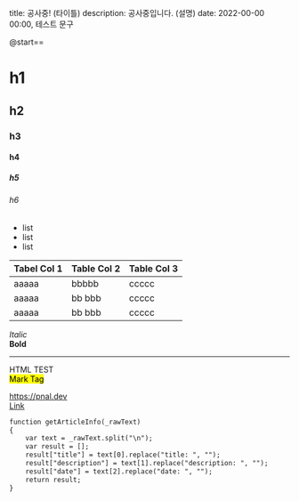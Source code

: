 title: 공사중! (타이틀)
description: 공사중입니다. (설명)
date: 2022-00-00 00:00, 테스트 문구 

@start==

# h1
## h2
### h3
#### h4
##### h5
###### h6

- list
- list
- list


|Tabel Col 1 | Table Col 2 | Table Col 3 |
|--------|-------|------|
|   aaaaa|  bbbbb| ccccc|
|   aaaaa| bb bbb| ccccc|
|   aaaaa| bb bbb| ccccc|

*Italic*  
**Bold**  

---

HTML TEST  
<Mark> Mark Tag </Mark>

https://pnal.dev  
[Link](ttps://pnal.dev "홈페이지로 이동")

```html
function getArticleInfo(_rawText)
{
    var text = _rawText.split("\n");
    var result = [];
    result["title"] = text[0].replace("title: ", "");
    result["description"] = text[1].replace("description: ", "");
    result["date"] = text[2].replace("date: ", "");
    return result;
}
```

